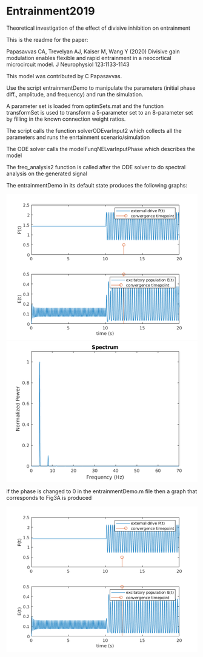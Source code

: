 # Entrainment2019

Theoretical investigation of the effect of divisive inhibition on entrainment

This is the readme for the paper:

Papasavvas CA, Trevelyan AJ, Kaiser M, Wang Y (2020) Divisive gain
modulation enables flexible and rapid entrainment in a neocortical
microcircuit model. J Neurophysiol 123:1133-1143

This model was contributed by C Papasavvas.

Use the script entrainmentDemo to manipulate the parameters (initial phase diff., amplitude, and frequency) and run the simulation.

A parameter set is loaded from optimSets.mat and the function transformSet is used to transform a 5-parameter set to an 8-parameter set by filling in the known connection weight ratios.

The script calls the function solverODEvarInput2 which collects all the parameters and runs the enrtainment scenario/simulation

The ODE solver calls the modelFunqNELvarInputPhase which describes the model

The freq_analysis2 function is called after the ODE solver to do spectral analysis on the generated signal

The entrainmentDemo in its default state produces the following graphs:

![alt text](screenshot1.png "screenshot1")
![alt text](screenshot2.png "screenshot2")

if the phase is changed to 0 in the entrainmentDemo.m file then a graph that corresponds to Fig3A is produced

![alt text](screenshot1phase0.png "screenshot1phase0")
